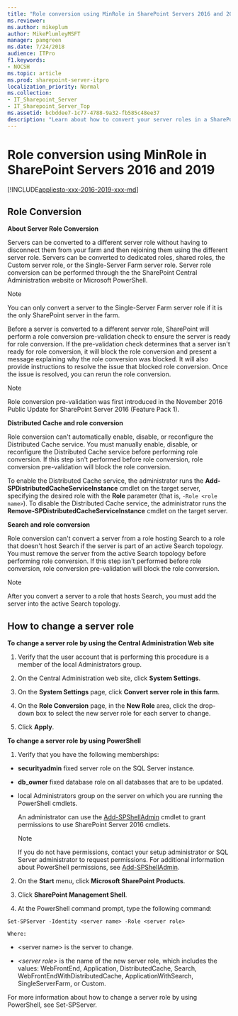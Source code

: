 ```yaml
---
title: "Role conversion using MinRole in SharePoint Servers 2016 and 2019"
ms.reviewer: 
ms.author: mikeplum
author: MikePlumleyMSFT
manager: pamgreen
ms.date: 7/24/2018
audience: ITPro
f1.keywords:
- NOCSH
ms.topic: article
ms.prod: sharepoint-server-itpro
localization_priority: Normal
ms.collection:
- IT_Sharepoint_Server
- IT_Sharepoint_Server_Top
ms.assetid: bcbddee7-1c77-4788-9a32-fb585c48ee37
description: "Learn about how to convert your server roles in a SharePoint farm deployment using MinRole. MinRole help administrators select the right server role when provisioning SharePoint Server."
---
```


# Role conversion using MinRole in SharePoint Servers 2016 and 2019

[!INCLUDE[appliesto-xxx-2016-2019-xxx-md](../includes/appliesto-xxx-2016-2019-xxx-md.md)] 
  
## Role Conversion

 **About Server Role Conversion**
  
Servers can be converted to a different server role without having to disconnect them from your farm and then rejoining them using the different server role. Servers can be converted to dedicated roles, shared roles, the Custom server role, or the Single-Server Farm server role. Server role conversion can be performed through the the SharePoint Central Administration website or Microsoft PowerShell.
  
> [!NOTE]
> You can only convert a server to the Single-Server Farm server role if it is the only SharePoint server in the farm. 
  
Before a server is converted to a different server role, SharePoint will perform a role conversion pre-validation check to ensure the server is ready for role conversion. If the pre-validation check determines that a server isn't ready for role conversion, it will block the role conversion and present a message explaining why the role conversion was blocked. It will also provide instructions to resolve the issue that blocked role conversion. Once the issue is resolved, you can rerun the role conversion.
  
> [!NOTE]
> Role conversion pre-validation was first introduced in the November 2016 Public Update for SharePoint Server 2016 (Feature Pack 1). 
  
 **Distributed Cache and role conversion**
  
Role conversion can't automatically enable, disable, or reconfigure the Distributed Cache service. You must manually enable, disable, or reconfigure the Distributed Cache service before performing role conversion. If this step isn't performed before role conversion, role conversion pre-validation will block the role conversion.
  
To enable the Distributed Cache service, the administrator runs the **Add-SPDistributedCacheServiceInstance** cmdlet on the target server, specifying the desired role with the **Role** parameter (that is,  `-Role <role name>`). To disable the Distributed Cache service, the administrator runs the **Remove-SPDistributedCacheServiceInstance** cmdlet on the target server. 
  
 **Search and role conversion**
  
Role conversion can't convert a server from a role hosting Search to a role that doesn't host Search if the server is part of an active Search topology. You must remove the server from the active Search topology before performing role conversion. If this step isn't performed before role conversion, role conversion pre-validation will block the role conversion.
  
> [!NOTE]
> After you convert a server to a role that hosts Search, you must add the server into the active Search topology. 
  
## How to change a server role
<a name="changerole"> </a>

 **To change a server role by using the Central Administration Web site**
  
1. Verify that the user account that is performing this procedure is a member of the local Administrators group.
    
2. On the Central Administration web site, click **System Settings**.
    
3. On the **System Settings** page, click **Convert server role in this farm**.
    
4. On the **Role Conversion** page, in the **New Role** area, click the drop-down box to select the new server role for each server to ﻿change. 
    
5. Click **Apply**.
    
 **To change a server role by using PowerShell**
  
1. Verify that you have the following memberships:
    
  - **securityadmin** fixed server role on the SQL Server instance. 
    
  - **db_owner** fixed database role on all databases that are to be updated. 
    
  - local Administrators group on the server on which you are running the PowerShell cmdlets.
    
    An administrator can use the [Add-SPShellAdmin](/powershell/module/sharepoint-server/Add-SPShellAdmin?view=sharepoint-ps) cmdlet to grant permissions to use SharePoint Server 2016 cmdlets. 
    
    > [!NOTE]
    > If you do not have permissions, contact your setup administrator or SQL Server administrator to request permissions. For additional information about PowerShell permissions, see [Add-SPShellAdmin](/powershell/module/sharepoint-server/Add-SPShellAdmin?view=sharepoint-ps). 
  
2. On the **Start** menu, click **Microsoft SharePoint Products**.
    
3. Click **SharePoint Management Shell**.
    
4. At the PowerShell command prompt, type the following command:
    
  ```
  Set-SPServer -Identity <server name> -Role <server role>
  ```

    Where:
    
  - \<server name\> is the server to change.
    
  -  _\<server role\>_ is the name of the new server role, which includes the values: WebFrontEnd, Application, DistributedCache, Search, WebFrontEndWithDistributedCache, ApplicationWithSearch, SingleServerFarm, or Custom. 
    
For more information about how to change a server role by using PowerShell, see Set-SPServer.
  

